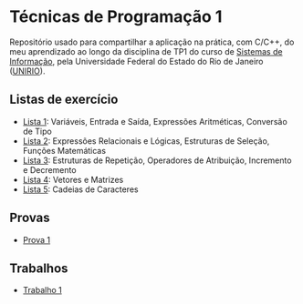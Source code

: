 # Técnicas de Programação 1
Repositório usado para compartilhar a aplicação na prática, com C/C++, do meu aprendizado ao longo da disciplina de TP1 do curso de [Sistemas de Informação][si], pela Universidade Federal do Estado do Rio de Janeiro ([UNIRIO][unirio]).

## Listas de exercício
- [Lista 1](l1): Variáveis, Entrada e Saída, Expressões Aritméticas, Conversão de Tipo
- [Lista 2](l2): Expressões Relacionais e Lógicas, Estruturas de Seleção, Funções Matemáticas
- [Lista 3](l3): Estruturas de Repetição, Operadores de Atribuição, Incremento e Decremento
- [Lista 4](l4): Vetores e Matrizes
- [Lista 5](l5): Cadeias de Caracteres

## Provas
- [Prova 1](p1)

## Trabalhos
- [Trabalho 1](t1)

    [si]: <https://bsi.uniriotec.br>
    [unirio]: <http://www.unirio.br>
    [l1]: <https://github.com/davilimabr/bsi-tecnicas-de-programacao-1/tree/main/listas-de-exercicio/lista-1>
    [l2]: <https://github.com/davilimabr/bsi-tecnicas-de-programacao-1/tree/main/listas-de-exercicio/lista-2>
    [l3]: <https://github.com/davilimabr/bsi-tecnicas-de-programacao-1/tree/main/listas-de-exercicio/lista-3>
    [l4]: <https://github.com/davilimabr/bsi-tecnicas-de-programacao-1/tree/main/listas-de-exercicio/lista-4>
    [l5]: <https://github.com/davilimabr/bsi-tecnicas-de-programacao-1/tree/main/listas-de-exercicio/lista-5>
    [p1]: <https://github.com/davilimabr/bsi-tecnicas-de-programacao-1/tree/main/provas/prova-1>
    [t1]: <https://github.com/davilimabr/bsi-tecnicas-de-programacao-1/tree/main/trabalhos/trabalho-1>

